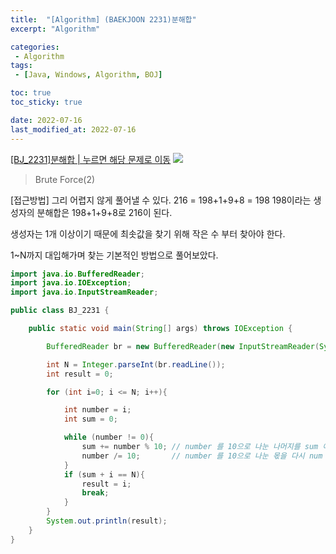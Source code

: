 ```yaml
---
title:  "[Algorithm] (BAEKJOON 2231)분해합"
excerpt: "Algorithm"

categories:
 - Algorithm
tags:
 - [Java, Windows, Algorithm, BOJ]

toc: true
toc_sticky: true

date: 2022-07-16
last_modified_at: 2022-07-16
---
```


[[BJ_2231]분해합 | 누르면 해당 문제로 이동](https://www.acmicpc.net/problem/2231)
![](https://velog.velcdn.com/images/leewg97/post/4e1a4f0b-d95a-4236-ad5c-5c5012e27beb/image.png)
>Brute Force(2)

[접근방법]
그리 어렵지 않게 풀어낼 수 있다. 
216 = 198+1+9+8 = 198
198이라는 생성자의 분해합은 198+1+9+8로 216이 된다.

생성자는 1개 이상이기 때문에 최솟값을 찾기 위해 작은 수 부터 찾아야 한다.

1~N까지 대입해가며 찾는 기본적인 방법으로 풀어보았다.

```java
import java.io.BufferedReader;
import java.io.IOException;
import java.io.InputStreamReader;

public class BJ_2231 {

    public static void main(String[] args) throws IOException {

        BufferedReader br = new BufferedReader(new InputStreamReader(System.in));

        int N = Integer.parseInt(br.readLine());
        int result = 0;

        for (int i=0; i <= N; i++){

            int number = i;
            int sum = 0;

            while (number != 0){
                sum += number % 10; // number 를 10으로 나눈 나머지를 sum 에 더함
                number /= 10;       // number 를 10으로 나눈 몫을 다시 num 에 저장
            }
            if (sum + i == N){
                result = i;
                break;
            }
        }
        System.out.println(result);
    }
}

```